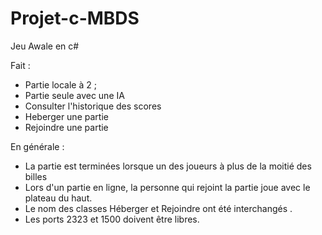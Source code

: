 ﻿# Projet-c-MBDS
Jeu Awale en c#

Fait : 

- Partie locale à 2 ;
- Partie seule avec une IA 
- Consulter l'historique des scores
- Heberger une partie
- Rejoindre une partie


En générale : 

- La partie est terminées lorsque un des joueurs à plus de la moitié des billes
- Lors d'un partie en ligne, la personne qui rejoint la partie joue avec le plateau du haut.
- Le nom des classes Héberger et Rejoindre ont été interchangés .
- Les ports 2323 et 1500 doivent être libres.
